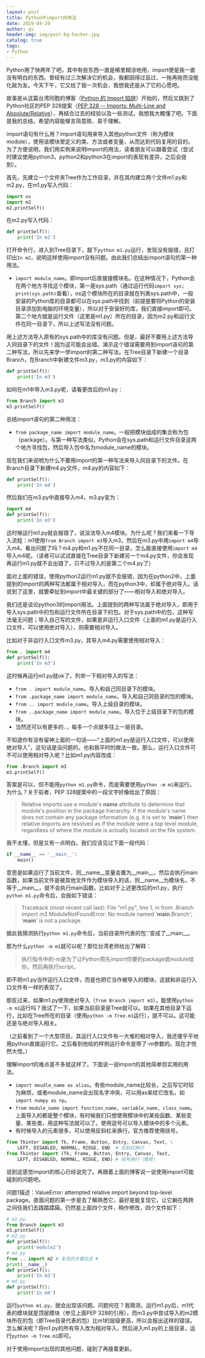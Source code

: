 ```yaml
---
layout: post
title: Python中import的用法
date: 2019-04-20
author: qs
header-img: img/post-bg-hacker.jpg
catalog: true
tags: 
- Python
---
```


Python用了快两年了吧，其中有些东西一直是稀里糊涂地用，import便是我一直没有明白的东西。曾经有过三次解决它的机会，我都因得过且过、一拖再拖而没能化敌为友。今天下午，它又给了我一次机会，我想我还是从了它的心愿吧。

故事是从这篇台湾同胞的博客（[Python 的 Import 陷阱](https://medium.com/pyladies-taiwan/python-%E7%9A%84-import-%E9%99%B7%E9%98%B1-3538e74f57e3)）开始的，然后又跳到了Python社区的PEP 328提案（[PEP 328 -- Imports: Multi-Line and Absolute/Relative](https://www.python.org/dev/peps/pep-0328/#id1)），再结合过去的经验以及一些测试，我想我大概懂了吧。下面是我的总结，希望内容能够言简意赅、易于理解。


import语句有什么用？import语句用来导入其他python文件（称为模块module），使用该模块里定义的类、方法或者变量，从而达到代码复用的目的。为了方便说明，我们用实例来说明import的用法，读者朋友可以跟着尝试（尝试时建议使用python3，python2和python3在import的表现有差异，之后会提到）。

首先，先建立一个文件夹Tree作为工作目录，并在其内建立两个文件m1.py和m2.py，在m1.py写入代码：
```python
import os
import m2
m2.printSelf()
```
在m2.py写入代码：
```python
def printSelf():
	print('In m2')
```
打开命令行，进入到Tree目录下，敲下`python m1.py`运行，发现没有报错，且打印出`In m2`，说明这样使用import没有问题。由此我们总结出import语句的第一种用法。
- `import module_name`。即import后直接接模块名。在这种情况下，Python会在两个地方寻找这个模块，第一是sys.path（通过运行代码`import sys; print(sys.path)`查看），os这个模块所在的目录就在列表sys.path中，一般安装的Python库的目录都可以在sys.path中找到（前提是要将Python的安装目录添加到电脑的环境变量），所以对于安装好的库，我们直接import即可。第二个地方就是运行文件（这里是m1.py）所在的目录，因为m2.py和运行文件在同一目录下，所以上述写法没有问题。

用上述方法导入原有的sys.path中的库没有问题。但是，最好不要用上述方法导入同目录下的文件！因为这可能会出错。演示这个错误需要用到import语句的第二种写法，所以先来学一学import的第二种写法。在Tree目录下新建一个目录Branch，在Branch中新建文件m3.py，m3.py的内容如下：
```python
def printSelf():
	print('In m3')
```
如何在m1中导入m3.py呢，请看更改后的m1.py：
```python
from Branch import m3
m3.printSelf()
```
总结import语句的第二种用法：
- `from package_name import module_name`。一般把模块组成的集合称为包（package）。与第一种写法类似，Python会在sys.path和运行文件目录这两个地方寻找包，然后导入包中名为module_name的模块。

现在我们来说明为什么不要用import的第一种写法来导入同目录下的文件。在Branch目录下新建m4.py文件，m4.py的内容如下：
```python
def printSelf():
	print('In m4')
```
然后我们在m3.py中直接导入m4，m3.py变为：
```python
import m4
def printSelf():
	print('In m3')
```
这时候运行m1.py就会报错了，说没法导入m4模块。为什么呢？我们来看一下导入流程：m1使用`from Branch import m3`导入m3，然后在m3.py中用`import m4`导入m4。看出问题了吗？m4.py和m1.py不在同一目录，怎么能直接使用`import m4`导入m4呢。（读者可以试试直接在Tree目录下新建另一个m4.py文件，你会发现再运行m1.py就不会出错了，只不过导入的是第二个m4.py了）

面对上面的错误，使用python2运行m1.py就不会报错，因为在python2中，上面提到的import的两种写法都属于相对导入，而在python3中，却属于绝对导入。话说到了这里，就要牵扯到import中最关键的部分了——相对导入和绝对导入。

我们还是谈论python3的import用法。上面提到的两种写法属于绝对导入，即用于导入sys.path中的包和运行文件所在目录下的包。对于sys.path中的包，这种写法毫无问题；导入自己写的文件，如果是非运行入口文件（上面的m1.py是运行入口文件，可以使用绝对导入），则需要相对导入。

比如对于非运行入口文件m3.py，其导入m4.py需要使用相对导入：
```python
from . import m4
def printSelf():
	print('In m3')
```
这时候再运行m1.py就ok了。列举一下相对导入的写法：
- `from . import module_name`。导入和自己同目录下的模块。
- `from .package_name import module_name`。导入和自己同目录的包的模块。
- `from .. import module_name`。导入上级目录的模块。
- `from ..package_name import module_name`。导入位于上级目录下的包的模块。
- 当然还可以有更多的`.`，每多一个点就多往上一层目录。

不知道你有没有留神上面的一句话——“上面的m1.py是运行入口文件，可以使用绝对导入”，这句话是没问题的，也和我平时的做法一致。那么，运行入口文件可不可以使用相对导入呢？比如m1.py内容改成：
```python
from .Branch import m3
m3.printSelf()
```
答案是可以，但不能用`python m1.py`命令，而是需要使用`python -m m1`来运行。为什么？关于前者，PEP 328提案中的一段文字好像给出了原因：
> Relative imports use a module's __name__ attribute to determine that module's position in the package hierarchy. If the module's name does not contain any package information (e.g. it is set to '__main__') then relative imports are resolved as if the module were a top level module, regardless of where the module is actually located on the file system.

我不太懂，但是又有一点明白。我们应该见过下面一段代码：
```python
if __name__ == '__main__':
	main()
```
意思是如果运行了当前文件，则__name__变量会置为__main__，然后会执行main函数，如果当前文件是被其他文件作为模块导入的话，则__name__为模块名，不等于__main__，就不会执行main函数。比如对于上述更改后的m1.py，执行`python m1.py`命令后，会报如下错误：
>Traceback (most recent call last):
>  File "m1.py", line 1, in <module>
>    from .Branch import m3
>ModuleNotFoundError: No module named '__main__.Branch'; '__main__' is not a package

据此我猜测执行`python m1.py`命令后，当前目录所代表的包'.'变成了__main__。

那为什么`python -m m1`就可以呢？那位台湾老师给出了解释：
> 执行指令中的-m是为了让Python预先import你要的package或module给你，然后再执行script。

即不把m1.py当作运行入口文件，而是也把它当作被导入的模块，这就和非运行入口文件有一样的表现了。

那反过来，如果m1.py使用绝对导入（`from Branch import m3`），能使用`python -m m1`运行吗？我试了一下，如果当前目录是Tree就可以。如果在其他目录下运行，比如在Tree所在的目录（使用`python -m Tree.m1`运行），就不可以。这可能还是与绝对导入相关。

（之前看到了一个大型项目，其运行入口文件有一大堆的相对导入，我还傻乎乎地用python直接运行它。之后看到他给的样例运行命令是带了-m参数的。现在才恍然大悟。）

理解import的难点差不多就这样了。下面说一说import的其他简单但实用的用法。
- `import moudle_name as alias`。有些module_name比较长，之后写它时较为麻烦，或者module_name会出现名字冲突，可以用as来给它改名，如`import numpy as np`。
- `from module_name import function_name, variable_name, class_name`。上面导入的都是整个模块，有时候我们只想使用模块中的某些函数、某些变量、某些类，用这种写法就可以了。使用逗号可以导入模块中的多个元素。
- 有时候导入的元素很多，可以使用反斜杠来换行，官方推荐使用括号。
```python
from Tkinter import Tk, Frame, Button, Entry, Canvas, Text, \
    LEFT, DISABLED, NORMAL, RIDGE, END	# 反斜杠换行
from Tkinter import (Tk, Frame, Button, Entry, Canvas, Text,
    LEFT, DISABLED, NORMAL, RIDGE, END)	# 括号换行（推荐）
```

说到这感觉import的核心已经说完了。再跟着上面的博客说一说使用import可能碰到的问题吧。

问题1描述：ValueError: attempted relative import beyond top-level package。直面问题的第一步是去了解熟悉它，最好是能复现它，让它躺在两跨之间任我们去践踏蹂躏。仍然是上面四个文件，稍作修改，四个文件如下：
```python
# m1.py
from Branch import m3
m3.printSelf()
# m2.py
def printSelf():
	print('module2')
# m3.py
from .. import m2 # 复现的关键在这 #
print(__name__)
def printSelf():
	print('In m3')
# m4.py
def printSelf():
	print('In m4')
```
运行`python m1.py`，就会出现该问题。问题何在？我猜测，运行m1.py后，m1代表的模块就是顶层模块（参见上面PEP 328的引用），而m3.py中尝试导入的m2模块所在的包（即Tree目录代表的包）比m1的层级更高，所以会报出这样的错误。怎么解决呢？将m1.py的所有导入改为相对导入，然后进入m1.py的上层目录，运行`python -m Tree.m1`即可。

对于使用import出现的其他问题，碰到了再接着更新。






